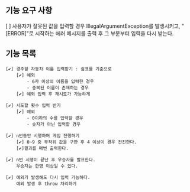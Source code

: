 ## 기능 요구 사항

[ ] 사용자가 잘못된 값을 입력할 경우 IllegalArgumentException를 발생시키고, "[ERROR]"로 시작하는 에러 메시지를 출력 후 그 부분부터 입력을 다시 받는다.

## 기능 목록 
```
[✔] 경주할 자동차 이름 입력받기 : 쉼표를 기준으로
    [✔] 예외
        - 6자 이상의 이름을 입력한 경우
        - 중복된 이름이 존재하는 경우
    [✔] 예외 입력 후 재시도가 가능하게
        
[✔] 시도할 횟수 입력 받기
    [✔] 예외
        - 0이하의 수를 입력할 경우
        - 숫자가 아닌 입력할 경우
        
[✔] n번동안 시행하며 게임 진행하기
    [✔] 0~9 중 무작위 값을 구한 후 4 이상이 경우 전진한다.
    [✔]결과를 매번 출력한다.

[✔] n번 시행이 끝난 후 우승자를 발표한다.
    우승자는 한명 이상일 수 있다.
    
[✔] 예외가 발생해도 다시 입력 가능하다.
    예외 발생 후 throw 처리하기
```